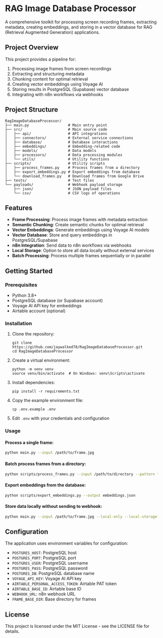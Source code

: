 # RAG Image Database Processor

A comprehensive toolkit for processing screen recording frames, extracting metadata, creating embeddings, and storing in a vector database for RAG (Retrieval Augmented Generation) applications.

## Project Overview

This project provides a pipeline for:
1. Processing image frames from screen recordings
2. Extracting and structuring metadata
3. Chunking content for optimal retrieval
4. Creating vector embeddings using Voyage AI
5. Storing results in PostgreSQL (Supabase) vector database
6. Integrating with n8n workflows via webhooks

## Project Structure

```
RagImageDatabaseProcessor/
├── main.py                  # Main entry point
├── src/                     # Main source code
│   ├── api/                 # API integrations
│   ├── connectors/          # External service connections  
│   ├── database/            # Database interactions
│   ├── embeddings/          # Embedding-related code
│   ├── models/              # Data models
│   ├── processors/          # Data processing modules
│   └── utils/               # Utility functions
├── scripts/                 # Utility scripts
│   ├── process_frames.py    # Process frames from a directory
│   ├── export_embeddings.py # Export embeddings from database
│   └── download_frames.py   # Download frames from Google Drive
├── tests/                   # Test files
└── payloads/                # Webhook payload storage
    ├── json/                # JSON payload files
    └── csv/                 # CSV logs of operations
```

## Features

- **Frame Processing**: Process image frames with metadata extraction
- **Semantic Chunking**: Create semantic chunks for optimal retrieval
- **Vector Embeddings**: Generate embeddings using Voyage AI models
- **Vector Database**: Store and query embeddings in PostgreSQL/Supabase
- **n8n Integration**: Send data to n8n workflows via webhooks
- **Local Storage**: Option to store all data locally without external services
- **Batch Processing**: Process multiple frames sequentially or in parallel

## Getting Started

### Prerequisites

- Python 3.8+
- PostgreSQL database (or Supabase account)
- Voyage AI API key for embeddings
- Airtable account (optional)

### Installation

1. Clone the repository:
   ```
   git clone https://github.com/jaywalked78/RagImageDatabaseProcessor.git
   cd RagImageDatabaseProcessor
   ```

2. Create a virtual environment:
   ```
   python -m venv venv
   source venv/bin/activate  # On Windows: venv\Scripts\activate
   ```

3. Install dependencies:
   ```
   pip install -r requirements.txt
   ```

4. Copy the example environment file:
   ```
   cp .env.example .env
   ```

5. Edit `.env` with your credentials and configuration

### Usage

#### Process a single frame:

```bash
python main.py --input /path/to/frame.jpg
```

#### Batch process frames from a directory:

```bash
python scripts/process_frames.py --input /path/to/directory --pattern "*.jpg" --limit 10
```

#### Export embeddings from the database:

```bash
python scripts/export_embeddings.py --output embeddings.json
```

#### Store data locally without sending to webhook:

```bash
python main.py --input /path/to/frame.jpg --local-only --local-storage-dir "data"
```

## Configuration

The application uses environment variables for configuration:

- `POSTGRES_HOST`: PostgreSQL host
- `POSTGRES_PORT`: PostgreSQL port
- `POSTGRES_USER`: PostgreSQL username
- `POSTGRES_PASS`: PostgreSQL password
- `POSTGRES_DB`: PostgreSQL database name
- `VOYAGE_API_KEY`: Voyage AI API key
- `AIRTABLE_PERSONAL_ACCESS_TOKEN`: Airtable PAT token
- `AIRTABLE_BASE_ID`: Airtable base ID
- `WEBHOOK_URL`: n8n webhook URL
- `FRAME_BASE_DIR`: Base directory for frames

## License

This project is licensed under the MIT License - see the LICENSE file for details.
